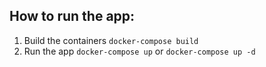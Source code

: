 ## How to run the app:
1. Build the containers ```docker-compose build```
2. Run  the app ```docker-compose up``` or ```docker-compose up -d```